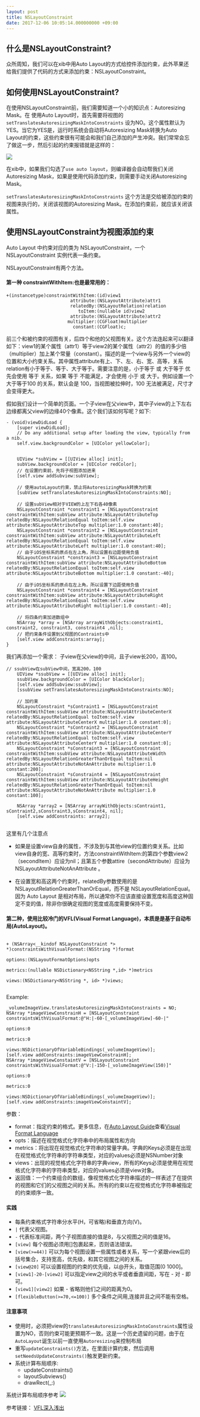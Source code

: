 ```yaml
---
layout: post
title: NSLayoutConstraint
date: 2017-12-06 10:05:14.000000000 +09:00
---
```


## 什么是NSLayoutConstraint?

众所周知，我们可以在xib中用Auto Layout的方式给控件添加约束，此外苹果还给我们提供了代码的方式来添加约束：NSLayoutConstraint。

## 如何使用NSLayoutConstraint?

在使用NSLayoutConstraint前，我们需要知道一个小的知识点：Autoresizing Mask。在 使用Auto Layout时，首先需要将视图的 `setTranslatesAutoresizingMaskIntoConstraints` 设为NO。这个属性默认为YES。当它为YES是，运行时系统会自动将Autoresizing Mask转换为Auto Layout的约束，这些约束很有可能会和我们自己添加的产生冲突。我们常常会忘了做这一步，然后引起的约束报错就是这样的：

![](http://p0bkxzmll.bkt.clouddn.com/%E5%B1%8F%E5%B9%95%E5%BF%AB%E7%85%A7%202017-12-15%20%E4%B8%8B%E5%8D%883.46.40.png)


在xib中，如果我们勾选了`use auto layout`，则编译器会自动帮我们关闭Autoresizing Mask，如果是使用代码添加约束，则需要手动关闭Autoresizing Mask。

`setTranslatesAutoresizingMaskIntoConstraints` 这个方法是交给被添加约束的视图来执行的，关闭该视图的Autoresizing Mask。在添加约束前，就应该关闭该属性。

## 使用NSLayoutConstraint为视图添加约束

Auto Layout 中约束对应的类为 NSLayoutConstraint，一个 NSLayoutConstraint 实例代表一条约束。

NSLayoutConstraint有两个方法。

#### 第一种 constraintWithItem:也是最常用的：

```
+(instancetype)constraintWithItem:(id)view1 
                        attribute:(NSLayoutAttribute)attr1 
                        relatedBy:(NSLayoutRelation)relation 
                           toItem:(nullable id)view2 
                        attribute:(NSLayoutAttribute)attr2 
                       multiplier:(CGFloat)multiplier 
                         constant:(CGFloat)c;
```

前三个和被约束的视图有关，后四个和他的父视图有关。这个方法连起来可以翻译如下：view1的某个属性（attr1）等于view2的某个属性（attr2）的值的多少倍（multiplier）加上某个常量（constant）。描述的是一个view与另外一个view的位置和大小约束关系。其中属性attribute有上、下、左、右、宽、高等，关系relation有小于等于、等于、大于等于。需要注意的是，小于等于 或 大于等于 优先会使用 等于 关系，如果 等于 不能满足，才会使用 小于 或 大于。例如设置一个 大于等于100 的关系，默认会是 100，当视图被拉伸时，100 无法被满足，尺寸才会变得更大。

假如我们设计一个简单的页面。一个子view在父view中，其中子view的上下左右边缘都离父view的边缘40个像素。这个我们该如何写呢？如下:

```
- (void)viewDidLoad {
    [super viewDidLoad];
    // Do any additional setup after loading the view, typically from a nib.
    self.view.backgroundColor = [UIColor yellowColor];
    
    
    UIView *subView = [[UIView alloc] init];
    subView.backgroundColor = [UIColor redColor];
    // 在设置约束前，先将子视图添加进来
    [self.view addSubview:subView];
    
    // 使用autoLayout约束，禁止将AutoresizingMask转换为约束
    [subView setTranslatesAutoresizingMaskIntoConstraints:NO];
    
    // 设置subView相对于VIEW的上左下右各40像素
    NSLayoutConstraint *constraint1 = [NSLayoutConstraint constraintWithItem:subView attribute:NSLayoutAttributeTop relatedBy:NSLayoutRelationEqual toItem:self.view attribute:NSLayoutAttributeTop multiplier:1.0 constant:40];
    NSLayoutConstraint *constraint2 = [NSLayoutConstraint constraintWithItem:subView attribute:NSLayoutAttributeLeft relatedBy:NSLayoutRelationEqual toItem:self.view attribute:NSLayoutAttributeLeft multiplier:1.0 constant:40];
    // 由于iOS坐标系的原点在左上角，所以设置右边距使用负值
    NSLayoutConstraint *constraint3 = [NSLayoutConstraint constraintWithItem:subView attribute:NSLayoutAttributeBottom relatedBy:NSLayoutRelationEqual toItem:self.view attribute:NSLayoutAttributeBottom multiplier:1.0 constant:-40];
    
    // 由于iOS坐标系的原点在左上角，所以设置下边距使用负值
    NSLayoutConstraint *constraint4 = [NSLayoutConstraint constraintWithItem:subView attribute:NSLayoutAttributeRight relatedBy:NSLayoutRelationEqual toItem:self.view attribute:NSLayoutAttributeRight multiplier:1.0 constant:-40];
    
    // 将四条约束加进数组中
    NSArray *array = [NSArray arrayWithObjects:constraint1, constraint2, constraint3, constraint4 ,nil];
    // 把约束条件设置到父视图的Contraints中
    [self.view addConstraints:array];
}

```
我们再添加一个需求：
子view在父view的中间，且子view长200，高100。

```
// ssubView在subView中间，宽高200，100
    UIView *ssubView = [[UIView alloc] init];
    ssubView.backgroundColor = [UIColor blackColor];
    [self.view addSubview:ssubView];
    [ssubView setTranslatesAutoresizingMaskIntoConstraints:NO];
    
    // 加约束
    NSLayoutConstraint *sContraint1 = [NSLayoutConstraint constraintWithItem:ssubView attribute:NSLayoutAttributeCenterX relatedBy:NSLayoutRelationEqual toItem:self.view attribute:NSLayoutAttributeCenterX multiplier:1.0 constant:0];
    NSLayoutConstraint *sContraint2 = [NSLayoutConstraint constraintWithItem:ssubView attribute:NSLayoutAttributeCenterY relatedBy:NSLayoutRelationEqual toItem:self.view attribute:NSLayoutAttributeCenterY multiplier:1.0 constant:0];
    NSLayoutConstraint *sConstraint3 = [NSLayoutConstraint constraintWithItem:ssubView attribute:NSLayoutAttributeWidth relatedBy:NSLayoutRelationGreaterThanOrEqual toItem:nil attribute:NSLayoutAttributeNotAnAttribute multiplier:1.0 constant:200];
    NSLayoutConstraint *sConstraint4 = [NSLayoutConstraint constraintWithItem:ssubView attribute:NSLayoutAttributeHeight relatedBy:NSLayoutRelationGreaterThanOrEqual toItem:nil attribute:NSLayoutAttributeNotAnAttribute multiplier:1.0 constant:100];
    
    NSArray *array2 = [NSArray arrayWithObjects:sContraint1, sContraint2,sConstraint3,sConstraint4, nil];
    [self.view addConstraints: array2];
    
```


这里有几个注意点

- 如果是设置view自身的属性，不涉及到与其他view的位置约束关系。比如view自身的宽、高等约束时，方法constraintWithItem:的第四个参数view2（secondItem）应设为nil；且第五个参数attire（secondAttribute）应设为NSLayoutAttributeNotAnAttribute 。

- 在设置宽和高这两个约束时，relatedBy参数使用的是 NSLayoutRelationGreaterThanOrEqual，而不是 NSLayoutRelationEqual。因为 Auto Layout 是相对布局，所以通常你不应该直接设置宽度和高度这种固定不变的值，除非你很确定视图的宽度或高度需要保持不变。


#### 第二种，使用比较冷门的VFL(Visual Format Language)，本质是是基于自动布局(AutoLayout)。

```

+ (NSArray<__kindof NSLayoutConstraint *> *)constraintsWithVisualFormat:(NSString *)format 
                                                                options:(NSLayoutFormatOptions)opts 
                                                                metrics:(nullable NSDictionary<NSString *,id> *)metrics 
                                                                  views:(NSDictionary<NSString *, id> *)views;
 
```

Example:

```
_volumeImageView.translatesAutoresizingMaskIntoConstraints = NO;
NSArray *imageViewConstrainH = [NSLayoutConstraint constraintsWithVisualFormat:@"H:|-60-[_volumeImageView]-60-|" 
                                                                       options:0 
                                                                       metrics:0 
                                                                         views:NSDictionaryOfVariableBindings(_volumeImageView)];
[self.view addConstraints:imageViewConstrainH];
NSArray *imageViewConstaintV = [NSLayoutConstraint constraintsWithVisualFormat:@"V:|-150-[_volumeImageView(150)]" 
                                                                       options:0 
                                                                       metrics:0
                                                                         views:NSDictionaryOfVariableBindings(_volumeImageView)];
[self.view addConstraints:imageViewConstaintV];

```

参数：

- format：指定约束的格式。更多信息，在[Auto Layout Guide](https://developer.apple.com/library/content/documentation/UserExperience/Conceptual/AutolayoutPG/index.html)查看[Visual Format Language](https://developer.apple.com/library/content/documentation/UserExperience/Conceptual/AutolayoutPG/VisualFormatLanguage.html)
- opts：描述在视觉格式化字符串中的布局属性和方向
- metrics：将出现在视觉格式化字符串的常量字典。字典的Keys必须是在出现在视觉格式化字符串的字符串类型，对应的values必须是NSNumber对象
- views：出现的视觉格式化字符串的字典view，所有的Keys必须是使用在视觉格式化字符串的字符串类型，对应的values必须是view对象。
- 返回值：一个约束组合的数组，像视觉格式化字符串描述的一样表述了在提供的视图和它们的父视图之间的关系。所有的约束以在视觉格式化字符串被指定的约束顺序一致。


#### 实践

- 每条约束格式字符串分水平(H，可省略)和垂直方向(V)。
- `|` 代表父视图。
- `-` 代表标准间距，两个子视图直接的值是8，与父视图之间的值是16。
- `[view]` 每个视图必须用[]包裹起来，否则语法错误。
- `[view(>=44)]` 可以为每个视图设置一些属性或者关系，写一个紧跟view后的括号集合，支持宽高，优先级，和其它视图之间的关系。
- `[view@20]` 可以设置视图的约束的优先级，以@开头，取值范围(0 1000]。
- `[view1]-20-[view2]` 可以指定view之间的水平或者垂直间距，写在 - 对 - 即可。
- `[view1][view2]` 如果 - 省略则他们之间的距离为0。
- `[flexibleButton(>=70,<=100)]` 多个条件之间用,连接并且之间不能有空格。

#### 注意事项

- 使用时，必须把view的`translatesAutoresizingMaskIntoConstraints`属性设置为NO，否则约束可能更预期不一致。这是一个历史遗留的问题，由于在`AutoLayout`诞生以前一直使用`Autoresizing`来控制布局
- 重写`updateConstraints()`方法，在里面计算约束，然后调用`setNeedsUpdateConstraints()`触发更新约束。
- 系统计算布局顺序:
  - updateConstraints()
  - layoutSubviews()
  - drawRect(_:)

系统计算布局顺序参考
  ![](http://p0bkxzmll.bkt.clouddn.com/autolayout.png)
  
  参考链接：
  [VFL深入浅出](http://blog.wangruofeng007.com/blog/2017/03/02/vflshen-ru-qian-chu/)
